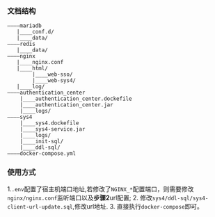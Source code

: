 ### 文档结构
```text
————mariadb
   |____conf.d/
   |____data/
————redis
   |____data/
————nginx
   |____nginx.conf
   |____html/
        |____web-sso/
        |____web-sys4/
   |____log/
————authentication_center
    |____authentication_center.dockefile
    |____authentication_center.jar
    |____logs/
————sys4
    |____sys4.dockefile
    |____sys4-service.jar
    |____logs/
    |____init-sql/
    |____ddl-sql/
————docker-compose.yml
```

### 使用方式
1.`.env`配置了宿主机端口地址,若修改了`NGINX_*`配置端口，则需要修改`nginx/nginx.conf`监听端口以及**步骤2**url配置;
2. 修改`sys4/ddl-sql/sys4-client-url-update.sql`,修改url地址.
3. 直接执行`docker-compose`即可。 
